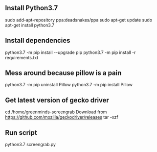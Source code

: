 ## Install Python3.7 ##
sudo add-apt-repository ppa:deadsnakes/ppa
sudo apt-get update
sudo apt-get install python3.7

## Install dependencies ##
python3.7 -m pip install --upgrade pip
python3.7 -m pip install -r requirements.txt

## Mess around because pillow is a pain ##
python3.7 -m pip uninstall Pillow
python3.7 -m pip install Pillow

## Get latest version of gecko driver ##
cd /home/greenminds-screengrab
Download from https://github.com/mozilla/geckodriver/releases
tar -xzf <downloaded file>

## Run script ##
python3.7 screengrab.py 
